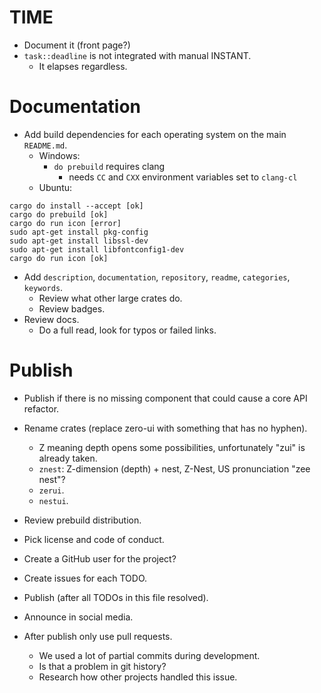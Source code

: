 # TIME

* Document it (front page?)
* `task::deadline` is not integrated with manual INSTANT.
    - It elapses regardless.

# Documentation

* Add build dependencies for each operating system on the main `README.md`.
    - Windows:
        - `do prebuild` requires clang
            - needs `CC` and `CXX` environment variables set to `clang-cl`
    - Ubuntu:
```
cargo do install --accept [ok]
cargo do prebuild [ok]
cargo do run icon [error]
sudo apt-get install pkg-config
sudo apt-get install libssl-dev
sudo apt-get install libfontconfig1-dev
cargo do run icon [ok]
```

* Add `description`, `documentation`, `repository`, `readme`, `categories`, `keywords`.
    - Review what other large crates do.
    - Review badges.
* Review docs.
    - Do a full read, look for typos or failed links.

# Publish

* Publish if there is no missing component that could cause a core API refactor.

* Rename crates (replace zero-ui with something that has no hyphen). 
    - Z meaning depth opens some possibilities, unfortunately "zui" is already taken.
    - `znest`: Z-dimension (depth) + nest, Z-Nest, US pronunciation "zee nest"? 
    - `zerui`.
    - `nestui`.

* Review prebuild distribution.
* Pick license and code of conduct.
* Create a GitHub user for the project?
* Create issues for each TODO.

* Publish (after all TODOs in this file resolved).
* Announce in social media.

* After publish only use pull requests.
    - We used a lot of partial commits during development.
    - Is that a problem in git history?
    - Research how other projects handled this issue.